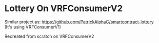 # Lottery On VRFConsumerV2

Similar project as: https://github.com/PatrickAlphaC/smartcontract-lottery (It's using VRFConsumerV1)

Recreated from scratch on VRFConsumerV2
